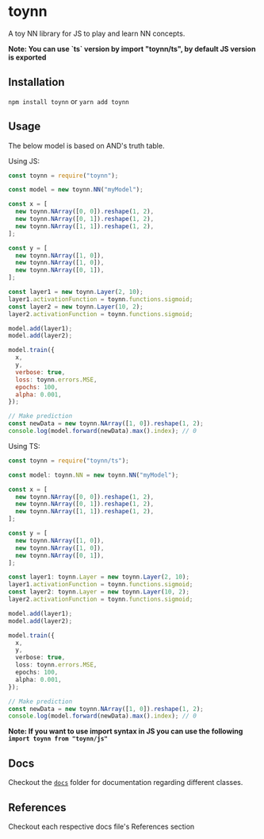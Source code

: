 <p align="center">
  <h1>toynn</h1>
  <p>A toy NN library for JS to play and learn NN concepts.</p>
  <b>Note: You can use `ts` version by import "toynn/ts", by default JS version is exported</b>
</p>

## Installation

`npm install toynn` or `yarn add toynn`

## Usage

The below model is based on AND's truth table.

Using JS:

```js
const toynn = require("toynn");

const model = new toynn.NN("myModel");

const x = [
  new toynn.NArray([0, 0]).reshape(1, 2),
  new toynn.NArray([0, 1]).reshape(1, 2),
  new toynn.NArray([1, 1]).reshape(1, 2),
];

const y = [
  new toynn.NArray([1, 0]),
  new toynn.NArray([1, 0]),
  new toynn.NArray([0, 1]),
];

const layer1 = new toynn.Layer(2, 10);
layer1.activationFunction = toynn.functions.sigmoid;
const layer2 = new toynn.Layer(10, 2);
layer2.activationFunction = toynn.functions.sigmoid;

model.add(layer1);
model.add(layer2);

model.train({
  x,
  y,
  verbose: true,
  loss: toynn.errors.MSE,
  epochs: 100,
  alpha: 0.001,
});

// Make prediction
const newData = new toynn.NArray([1, 0]).reshape(1, 2);
console.log(model.forward(newData).max().index); // 0
```

Using TS:

```ts
const toynn = require("toynn/ts");

const model: toynn.NN = new toynn.NN("myModel");

const x = [
  new toynn.NArray([0, 0]).reshape(1, 2),
  new toynn.NArray([0, 1]).reshape(1, 2),
  new toynn.NArray([1, 1]).reshape(1, 2),
];

const y = [
  new toynn.NArray([1, 0]),
  new toynn.NArray([1, 0]),
  new toynn.NArray([0, 1]),
];

const layer1: toynn.Layer = new toynn.Layer(2, 10);
layer1.activationFunction = toynn.functions.sigmoid;
const layer2: toynn.Layer = new toynn.Layer(10, 2);
layer2.activationFunction = toynn.functions.sigmoid;

model.add(layer1);
model.add(layer2);

model.train({
  x,
  y,
  verbose: true,
  loss: toynn.errors.MSE,
  epochs: 100,
  alpha: 0.001,
});

// Make prediction
const newData = new toynn.NArray([1, 0]).reshape(1, 2);
console.log(model.forward(newData).max().index); // 0
```

**Note: If you want to use import syntax in JS you can use the following `import toynn from "toynn/js"`**

## Docs

Checkout the [`docs`](docs) folder for documentation regarding different classes.

## References

Checkout each respective docs file's References section
